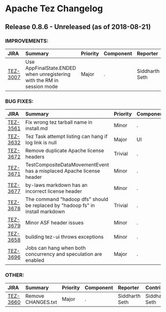 
<!---
# Licensed to the Apache Software Foundation (ASF) under one
# or more contributor license agreements.  See the NOTICE file
# distributed with this work for additional information
# regarding copyright ownership.  The ASF licenses this file
# to you under the Apache License, Version 2.0 (the
# "License"); you may not use this file except in compliance
# with the License.  You may obtain a copy of the License at
#
#     http://www.apache.org/licenses/LICENSE-2.0
#
# Unless required by applicable law or agreed to in writing, software
# distributed under the License is distributed on an "AS IS" BASIS,
# WITHOUT WARRANTIES OR CONDITIONS OF ANY KIND, either express or implied.
# See the License for the specific language governing permissions and
# limitations under the License.
-->
# Apache Tez Changelog

## Release 0.8.6 - Unreleased (as of 2018-08-21)



### IMPROVEMENTS:

| JIRA | Summary | Priority | Component | Reporter | Contributor |
|:---- |:---- | :--- |:---- |:---- |:---- |
| [TEZ-3007](https://issues.apache.org/jira/browse/TEZ-3007) | Use AppFinalState.ENDED when unregistering with the RM in session mode |  Major | . | Siddharth Seth | Harish Jaiprakash |


### BUG FIXES:

| JIRA | Summary | Priority | Component | Reporter | Contributor |
|:---- |:---- | :--- |:---- |:---- |:---- |
| [TEZ-3561](https://issues.apache.org/jira/browse/TEZ-3561) | Fix wrong tez tarball name in install.md |  Minor | . | Akira Ajisaka | Akira Ajisaka |
| [TEZ-3632](https://issues.apache.org/jira/browse/TEZ-3632) | Tez Task attempt listing can hang if log link is null |  Major | UI | Kuhu Shukla | Kuhu Shukla |
| [TEZ-3672](https://issues.apache.org/jira/browse/TEZ-3672) | Remove duplicate Apache license headers |  Trivial | . | Saijin Huang | Saijin Huang |
| [TEZ-3671](https://issues.apache.org/jira/browse/TEZ-3671) | TestCompositeDataMovementEvent has a misplaced Apache license header |  Minor | . | Saijin Huang | Saijin Huang |
| [TEZ-3677](https://issues.apache.org/jira/browse/TEZ-3677) | by-laws markdown has an incorrect license header |  Minor | . | Saijin Huang | Saijin Huang |
| [TEZ-3678](https://issues.apache.org/jira/browse/TEZ-3678) | The command "hadoop dfs" should be replaced by "hadoop fs" in install markdown |  Trivial | . | Saijin Huang | Saijin Huang |
| [TEZ-3679](https://issues.apache.org/jira/browse/TEZ-3679) | Minor ASF header issues |  Minor | . | Saijin Huang | Saijin Huang |
| [TEZ-3658](https://issues.apache.org/jira/browse/TEZ-3658) | building tez-ui throws exceptions |  Minor | . | Rajesh Balamohan | Zhiyuan Yang |
| [TEZ-3696](https://issues.apache.org/jira/browse/TEZ-3696) | Jobs can hang when both concurrency and speculation are enabled |  Major | . | Eric Badger | Eric Badger |


### OTHER:

| JIRA | Summary | Priority | Component | Reporter | Contributor |
|:---- |:---- | :--- |:---- |:---- |:---- |
| [TEZ-3660](https://issues.apache.org/jira/browse/TEZ-3660) | Remove CHANGES.txt |  Major | . | Siddharth Seth | Siddharth Seth |


